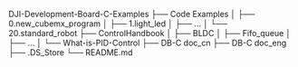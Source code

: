 DJI-Development-Board-C-Examples
├── Code Examples
│   ├── 0.new_cubemx_program
│   ├── 1.light_led
│   ├── ...
│   └── 20.standard_robot
├── ControlHandbook
│   ├── BLDC
│   ├── Fifo_queue
│   ├── ...
│   └── What-is-PID-Control
├── DB-C doc_cn
├── DB-C doc_eng
├── .DS_Store
└── README.md
